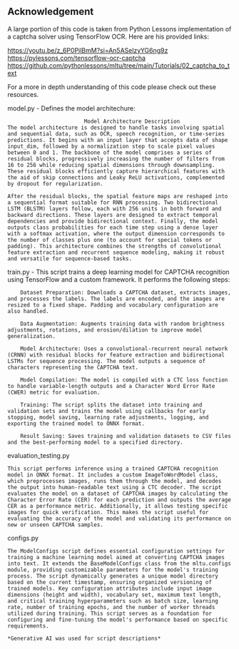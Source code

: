 
## Acknowledgement
A large portion of this code is taken from Python Lessons implementation of a captcha solver using TensorFlow OCR. Here are his provided links: 

https://youtu.be/z_6P0PilBmM?si=An5ASelzyYG6ng9z
https://pylessons.com/tensorflow-ocr-captcha
https://github.com/pythonlessons/mltu/tree/main/Tutorials/02_captcha_to_text

For a more in depth understanding of this code please check out these resources.

model.py -
    Defines the model architechure:

                            Model Architecture Description
    The model architecture is designed to handle tasks involving spatial and sequential data, such as OCR, speech recognition, or time-series predictions. It begins with an input layer that accepts data of shape input_dim, followed by a normalization step to scale pixel values between 0 and 1. The backbone of the model comprises a series of residual blocks, progressively increasing the number of filters from 16 to 256 while reducing spatial dimensions through downsampling. These residual blocks efficiently capture hierarchical features with the aid of skip connections and Leaky ReLU activations, complemented by dropout for regularization.

    After the residual blocks, the spatial feature maps are reshaped into a sequential format suitable for RNN processing. Two bidirectional LSTM (BLSTM) layers follow, each with 256 units in both forward and backward directions. These layers are designed to extract temporal dependencies and provide bidirectional context. Finally, the model outputs class probabilities for each time step using a dense layer with a softmax activation, where the output dimension corresponds to the number of classes plus one (to account for special tokens or padding). This architecture combines the strengths of convolutional feature extraction and recurrent sequence modeling, making it robust and versatile for sequence-based tasks.

train.py - 
    This script trains a deep learning model for CAPTCHA recognition using TensorFlow and a custom framework. It performs the following steps:

        Dataset Preparation: Downloads a CAPTCHA dataset, extracts images, and processes the labels. The labels are encoded, and the images are resized to a fixed shape. Padding and vocabulary configuration are also handled.

        Data Augmentation: Augments training data with random brightness adjustments, rotations, and erosion/dilation to improve model generalization.

        Model Architecture: Uses a convolutional-recurrent neural network (CRNN) with residual blocks for feature extraction and bidirectional LSTMs for sequence processing. The model outputs a sequence of characters representing the CAPTCHA text.

        Model Compilation: The model is compiled with a CTC loss function to handle variable-length outputs and a Character Word Error Rate (CWER) metric for evaluation.

        Training: The script splits the dataset into training and validation sets and trains the model using callbacks for early stopping, model saving, learning rate adjustments, logging, and exporting the trained model to ONNX format.

        Result Saving: Saves training and validation datasets to CSV files and the best-performing model to a specified directory.

evaluation_testing.py

    This script performs inference using a trained CAPTCHA recognition model in ONNX format. It includes a custom ImageToWordModel class, which preprocesses images, runs them through the model, and decodes the output into human-readable text using a CTC decoder. The script evaluates the model on a dataset of CAPTCHA images by calculating the Character Error Rate (CER) for each prediction and outputs the average CER as a performance metric. Additionally, it allows testing specific images for quick verification. This makes the script useful for evaluating the accuracy of the model and validating its performance on new or unseen CAPTCHA samples.

configs.py

    The ModelConfigs script defines essential configuration settings for training a machine learning model aimed at converting CAPTCHA images into text. It extends the BaseModelConfigs class from the mltu.configs module, providing customizable parameters for the model's training process. The script dynamically generates a unique model directory based on the current timestamp, ensuring organized versioning of trained models. Key configuration attributes include input image dimensions (height and width), vocabulary set, maximum text length, and critical training hyperparameters such as batch size, learning rate, number of training epochs, and the number of worker threads utilized during training. This script serves as a foundation for configuring and fine-tuning the model's performance based on specific requirements.

    *Generative AI was used for script descriptions*